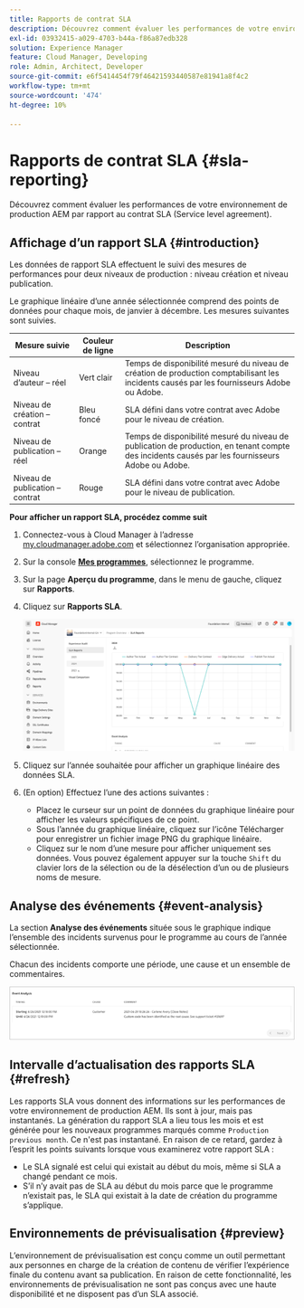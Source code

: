 ```yaml
---
title: Rapports de contrat SLA
description: Découvrez comment évaluer les performances de votre environnement de production AEM par rapport au Service level agreement sous-traité.
exl-id: 03932415-a029-4703-b44a-f86a87edb328
solution: Experience Manager
feature: Cloud Manager, Developing
role: Admin, Architect, Developer
source-git-commit: e6f5414454f79f46421593440587e81941a8f4c2
workflow-type: tm+mt
source-wordcount: '474'
ht-degree: 10%

---
```



# Rapports de contrat SLA {#sla-reporting}

Découvrez comment évaluer les performances de votre environnement de production AEM par rapport au contrat SLA (Service level agreement).

## Affichage d’un rapport SLA {#introduction}

Les données de rapport SLA effectuent le suivi des mesures de performances pour deux niveaux de production : niveau création et niveau publication.

Le graphique linéaire d’une année sélectionnée comprend des points de données pour chaque mois, de janvier à décembre. Les mesures suivantes sont suivies.

| Mesure suivie | Couleur de ligne | Description |
| --- | --- | --- |
| Niveau d’auteur – réel | Vert clair | Temps de disponibilité mesuré du niveau de création de production comptabilisant les incidents causés par les fournisseurs Adobe ou Adobe. |
| Niveau de création – contrat | Bleu foncé | SLA défini dans votre contrat avec Adobe pour le niveau de création. |
| Niveau de publication – réel | Orange | Temps de disponibilité mesuré du niveau de publication de production, en tenant compte des incidents causés par les fournisseurs Adobe ou Adobe. |
| Niveau de publication – contrat | Rouge | SLA défini dans votre contrat avec Adobe pour le niveau de publication. |

**Pour afficher un rapport SLA, procédez comme suit**

1. Connectez-vous à Cloud Manager à l’adresse [my.cloudmanager.adobe.com](https://my.cloudmanager.adobe.com/) et sélectionnez l’organisation appropriée.

1. Sur la console **[Mes programmes](/help/implementing/cloud-manager/navigation.md#my-programs)**, sélectionnez le programme.

1. Sur la page **Aperçu du programme**, dans le menu de gauche, cliquez sur **Rapports**.

1. Cliquez sur **Rapports SLA**.

   ![Graphique linéaire du rapport SLA](/help/implementing/cloud-manager/assets/cm-sla-report2.png)

1. Cliquez sur l’année souhaitée pour afficher un graphique linéaire des données SLA.

1. (En option) Effectuez l’une des actions suivantes :

   * Placez le curseur sur un point de données du graphique linéaire pour afficher les valeurs spécifiques de ce point.
   * Sous l’année du graphique linéaire, cliquez sur l’icône Télécharger pour enregistrer un fichier image PNG du graphique linéaire.
   * Cliquez sur le nom d’une mesure pour afficher uniquement ses données. Vous pouvez également appuyer sur la touche `Shift` du clavier lors de la sélection ou de la désélection d’un ou de plusieurs noms de mesure.

## Analyse des événements {#event-analysis}

La section **Analyse des événements** située sous le graphique indique l’ensemble des incidents survenus pour le programme au cours de l’année sélectionnée.

Chacun des incidents comporte une période, une cause et un ensemble de commentaires.

![Exemple d’analyse des événements](assets/sla-reporting-c.png)

## Intervalle d’actualisation des rapports SLA {#refresh}

Les rapports SLA vous donnent des informations sur les performances de votre environnement de production AEM. Ils sont à jour, mais pas instantanés. La génération du rapport SLA a lieu tous les mois et est générée pour les nouveaux programmes marqués comme `Production previous month`. Ce n&#39;est pas instantané. En raison de ce retard, gardez à l’esprit les points suivants lorsque vous examinerez votre rapport SLA :

* Le SLA signalé est celui qui existait au début du mois, même si SLA a changé pendant ce mois.
* S’il n’y avait pas de SLA au début du mois parce que le programme n’existait pas, le SLA qui existait à la date de création du programme s’applique.

## Environnements de prévisualisation {#preview}

L’environnement de prévisualisation est conçu comme un outil permettant aux personnes en charge de la création de contenu de vérifier l’expérience finale du contenu avant sa publication. En raison de cette fonctionnalité, les environnements de prévisualisation ne sont pas conçus avec une haute disponibilité et ne disposent pas d’un SLA associé.

